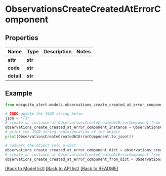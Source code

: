 # ObservationsCreateCreatedAtErrorComponent


## Properties

Name | Type | Description | Notes
------------ | ------------- | ------------- | -------------
**attr** | **str** |  | 
**code** | **str** |  | 
**detail** | **str** |  | 

## Example

```python
from mosquito_alert.models.observations_create_created_at_error_component import ObservationsCreateCreatedAtErrorComponent

# TODO update the JSON string below
json = "{}"
# create an instance of ObservationsCreateCreatedAtErrorComponent from a JSON string
observations_create_created_at_error_component_instance = ObservationsCreateCreatedAtErrorComponent.from_json(json)
# print the JSON string representation of the object
print(ObservationsCreateCreatedAtErrorComponent.to_json())

# convert the object into a dict
observations_create_created_at_error_component_dict = observations_create_created_at_error_component_instance.to_dict()
# create an instance of ObservationsCreateCreatedAtErrorComponent from a dict
observations_create_created_at_error_component_from_dict = ObservationsCreateCreatedAtErrorComponent.from_dict(observations_create_created_at_error_component_dict)
```
[[Back to Model list]](../README.md#documentation-for-models) [[Back to API list]](../README.md#documentation-for-api-endpoints) [[Back to README]](../README.md)


